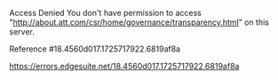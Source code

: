 Access Denied
You don't have permission to access "http://about.att.com/csr/home/governance/transparency.html" on this server.

Reference #18.4560d017.1725717922.6819af8a

https://errors.edgesuite.net/18.4560d017.1725717922.6819af8a